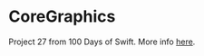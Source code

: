 # CoreGraphics

Project 27 from 100 Days of Swift.
More info [here](https://www.hackingwithswift.com/100/88).
